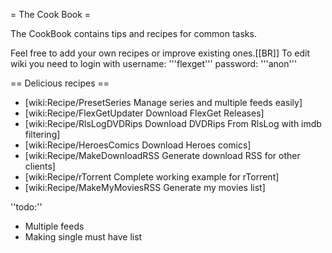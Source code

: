 = The Cook Book =

The CookBook contains tips and recipes for common tasks.

Feel free to add your own recipes or improve existing ones.[[BR]]
To edit wiki you need to login with username: '''flexget''' password: '''anon'''

== Delicious recipes ==

 * [wiki:Recipe/PresetSeries Manage series and multiple feeds easily]
 * [wiki:Recipe/FlexGetUpdater Download FlexGet Releases]
 * [wiki:Recipe/RlsLogDVDRips Download DVDRips From RlsLog with imdb filtering]
 * [wiki:Recipe/HeroesComics Download Heroes comics]
 * [wiki:Recipe/MakeDownloadRSS Generate download RSS for other clients]
 * [wiki:Recipe/rTorrent Complete working example for rTorrent]
 * [wiki:Recipe/MakeMyMoviesRSS Generate my movies list]

''todo:''

 * Multiple feeds
 * Making single must have list
